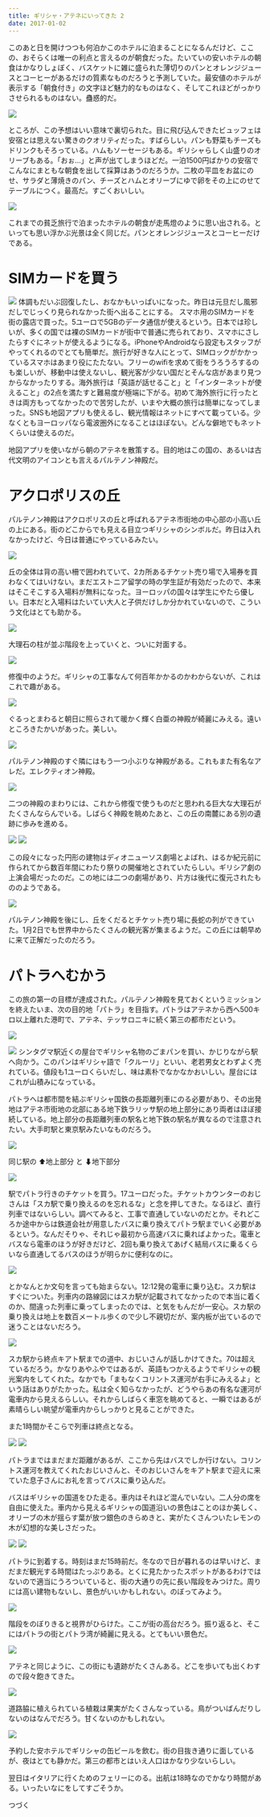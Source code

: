 ```yaml
---
title: ギリシャ・アテネにいってきた 2
date: 2017-01-02
---
```


このあと日を開けつつも何泊かこのホテルに泊まることになるんだけど、ここの、おそらくは唯一の利点と言えるのが朝食だった。たいていの安いホテルの朝食はかなりしょぼく、バスケットに雑に盛られた薄切りのパンとオレンジジュースとコーヒーがあるだけの質素なものだろうと予測していた。最安値のホテルが表示する「朝食付き」の文字ほど魅力的なものはなく、そしてこれほどがっかりさせられるものはない。蠱惑的だ。

![](https://photos.xar.sh/31411186444_a7580adda1_h.jpg)

ところが、この予想はいい意味で裏切られた。目に飛び込んできたビュッフェは安宿とは思えない驚きのクオリティだった。すばらしい。パンも野菜もチーズもドリンクもそろっている。ハムもソーセージもある。ギリシャらしく山盛りのオリーブもある。「おぉ…」と声が出てしまうほどだ。一泊1500円ばかりの安宿でこんなにまともな朝食を出して採算はあうのだろうか。二枚の平皿をお盆にのせ、サラダと薄焼きのパン、チーズとハムとオリーブにゆで卵をその上にのせてテーブルにつく。最高だ。すごくおいしい。

![](https://photos.xar.sh/31411187574_5df83029e7_h.jpg)

これまでの貧乏旅行で泊まったホテルの朝食が走馬燈のように思い出される。といっても思い浮かぶ光景は全く同じだ。パンとオレンジジュースとコーヒーだけである。

# SIMカードを買う
![](https://photos.xar.sh/31411188544_24f53ee0a7_h.jpg)
体調もだいぶ回復したし、おなかもいっぱいになった。昨日は元旦だし風邪だしでじっくり見られなかった街へ出ることにする。
スマホ用のSIMカードを街の露店で買った。5ユーロで5GBのデータ通信が使えるという。日本では珍しいが、多くの国では裸のSIMカードが街中で普通に売られており、スマホにさしたらすぐにネットが使えるようになる。iPhoneやAndroidなら設定もスタッフがやってくれるのでとても簡単だ。旅行が好きな人にとって、SIMロックがかかっているスマホはあまり役にたたない。フリーのwifiを求めて街をうろうろするのも楽しいが、移動中は使えないし、観光客が少ない国だとそんな店があまり見つからなかったりする。海外旅行は「英語が話せること」と「インターネットが使えること」の2点を満たすと難易度が極端に下がる。初めて海外旅行に行ったときは両方もってなかったので苦労したが、いまや大概の旅行は簡単になってしまった。SNSも地図アプリも使えるし、観光情報はネットにすべて載っている。少なくともヨーロッパなら電波圏外になることはほぼない。どんな僻地でもネットくらいは使えるのだ。

地図アプリを使いながら朝のアテネを散策する。目的地はこの国の、あるいは古代文明のアイコンとも言えるパルテノン神殿だ。

# アクロポリスの丘
パルテノン神殿はアクロポリスの丘と呼ばれるアテネ市街地の中心部の小高い丘の上にある。街のどこからでも見える目立つギリシャのシンボルだ。昨日は入れなかったけど、今日は普通にやっているみたい。

![](https://photos.xar.sh/32180773581_4dcaddeee9_h.jpg)

丘の全体は背の高い柵で囲われていて、2カ所あるチケット売り場で入場券を買わなくてはいけない。まだエストニア留学の時の学生証が有効だったので、本来はそこそこする入場料が無料になった。ヨーロッパの国々は学生にやたら優しい。日本だと入場料はたいてい大人と子供だけしか分かれていないので、こういう文化はとても助かる。

![](https://photos.xar.sh/32180771061_d7c90fd4ad_h.jpg)

大理石の柱が並ぶ階段を上っていくと、ついに対面する。

![](https://photos.xar.sh/31411189914_d1a9056103_h.jpg)

修復中のようだ。ギリシャの工事なんて何百年かかるのかわからないが、これはこれで趣がある。

![](https://photos.xar.sh/31411190684_16ca8f8244_h.jpg)

ぐるっとまわると朝日に照らされて暖かく輝く白亜の神殿が綺麗にみえる。遠いところきたかいがあった。美しい。

![](https://photos.xar.sh/31411190254_a488c0ce9d_h.jpg)

パルテノン神殿のすぐ隣にはもう一つ小ぶりな神殿がある。これもまた有名なアレだ。エレクティオン神殿。

![](https://photos.xar.sh/31458599244_a1db818dfe_h.jpg)

二つの神殿のまわりには、これから修復で使うものだと思われる巨大な大理石がたくさんならんでいる。しばらく神殿を眺めたあと、この丘の南麓にある別の遺跡に歩みを進める。

![](https://photos.xar.sh/32150826842_0cdb662379_h.jpg)
![](https://photos.xar.sh/32180773091_600a88c6fe_h.jpg)

この段々になった円形の建物はディオニューソス劇場とよばれ、はるか紀元前に作られてから数百年間にわたり祭りの開催地とされていたらしい。ギリシア劇の上演会場だったのだ。この地には二つの劇場があり、片方は後代に復元されたもののようである。

![](https://photos.xar.sh/31923688520_2aabf516c5_h.jpg)

パルテノン神殿を後にし、丘をくだるとチケット売り場に長蛇の列ができていた。1月2日でも世界中からたくさんの観光客が集まるようだ。この丘には朝早めに来て正解だったのだろう。

# パトラへむかう

この旅の第一の目標が達成された。パルテノン神殿を見ておくというミッションを終えたいま、次の目的地「パトラ」を目指す。パトラはアテネから西へ500キロ以上離れた港町で、アテネ、テッサロニキに続く第三の都市だという。

![](https://photos.xar.sh/31411349874_e9e2968cba_h.jpg)

![](https://photos.xar.sh/31923687570_43112a9d9d.jpg)
シンタグマ駅近くの屋台でギリシャ名物のごまパンを買い、かじりながら駅へ向かう。このパンはギリシャ語で「クルーリ」といい、老若男女とわずよく売れている。値段も1ユーロくらいだし、味は素朴でなかなかおいしい。屋台にはこれが山積みになっている。

パトラへは都市間を結ぶギリシャ国鉄の長距離列車にのる必要があり、その出発地はアテネ市街地の北部にある地下鉄ラリッサ駅の地上部分にあり両者はほぼ接続している。地上部分の長距離列車の駅名と地下鉄の駅名が異なるので注意されたい。大手町駅と東京駅みたいなものだろう。

![](https://photos.xar.sh/31923686750_06893f9163_h.jpg)

同じ駅の ⬆地上部分 と ⬇地下部分

![](https://photos.xar.sh/31489725123_4e637a2281_h.jpg)

駅でパトラ行きのチケットを買う。17ユーロだった。チケットカウンターのおじさんは「スカ駅で乗り換えるのを忘れるな」と念を押してきた。なるほど、直行列車ではないらしい。調べてみると、工事で直通していないのだとか。それどころか途中からは鉄道会社が用意したバスに乗り換えてパトラ駅までいく必要があるという。なんだそりゃ、それじゃ最初から高速バスに乗ればよかった。電車とバスなら電車のほうが好きだけど、2回も乗り換えてあげく結局バスに乗るくらいなら直通してるバスのほうが明らかに便利なのに。

![](https://photos.xar.sh/32150821672_c9290c353d_h.jpg)

とかなんとか文句を言っても始まらない。12:12発の電車に乗り込む。スカ駅はすぐについた。列車内の路線図にはスカ駅が記載されてなかったので本当に着くのか、間違った列車に乗ってしまったのでは、と気をもんだが一安心。スカ駅の乗り換えは地上を数百メートル歩くので少し不親切だが、案内板が出ているので迷うことはないだろう。

![](https://photos.xar.sh/31923684820_bb8e209f6d_h.jpg)

スカ駅から終点キアト駅までの道中、おじいさんが話しかけてきた。70は超えているだろう。かなりあやふやではあるが、英語もつかえるようでギリシャの観光案内をしてくれた。なかでも「まもなくコリントス運河が右手にみえるよ」という話はありがたかった。私は全く知らなかったが、どうやらあの有名な運河が電車内から見えるらしい。それからしばらく車窓を眺めてると、一瞬ではあるが素晴らしい眺望が電車内からしっかりと見ることができた。

また1時間かそこらで列車は終点となる。

![](https://photos.xar.sh/31411194434_e695445297_h.jpg)
![](https://photos.xar.sh/31411194764_b5066d810d_h.jpg)

パトラまではまだまだ距離があるが、ここから先はバスでしか行けない。コリントス運河を教えてくれたおじいさんと、そのおじいさんをキアト駅まで迎えに来ていた息子さんにお礼を言ってバスに乗り込んだ。

バスはギリシャの国道をひた走る。車内はそれほど混んでいない。二人分の席を自由に使えた。車内から見えるギリシャの国道沿いの景色はことのほか美しく、オリーブの木が揺らす葉が放つ銀色のきらめきと、実がたくさんついたレモンの木が幻想的な美しさだった。

![](https://photos.xar.sh/31876414600_6a32e07257_h.jpg)
![](https://photos.xar.sh/31442352773_88acb6d33c_h.jpg)

パトラに到着する。時刻はまだ15時前だ。冬なので日が暮れるのは早いけど、まだまだ観光する時間はたっぷりある。とくに見たかったスポットがあるわけではないので適当にうろついていると、街の大通りの先に長い階段をみつけた。周りには高い建物もないし、景色がいいかもしれない。のぼってみよう。

![](https://photos.xar.sh/32133341841_be46726b76_h.jpg)

階段をのぼりきると視界がひらけた。ここが街の高台だろう。振り返ると、そこにはパトラの街とパトラ湾が綺麗に見える。とてもいい景色だ。

![](https://photos.xar.sh/32133365061_60b68898b3_h.jpg)

アテネと同じように、この街にも遺跡がたくさんある。どこを歩いても出くわすので段々飽きてきた。

![](https://photos.xar.sh/32133358341_d8c2cdb5d1_h.jpg)

道路脇に植えられている植栽は果実がたくさんなっている。鳥がついばんだりしないのはなんでだろう。甘くないのかもしれない。

![](https://photos.xar.sh/32103370012_160e7f317e_h.jpg)

予約した安ホテルでギリシャの缶ビールを飲む。街の目抜き通りに面しているが、夜はとても静かだ。第三の都市とはいえ人口はかなり少ないらしい。

翌日はイタリアに行くためのフェリーにのる。出航は18時なのでかなり時間がある。いったいなにをしてすごそうか。

つづく
